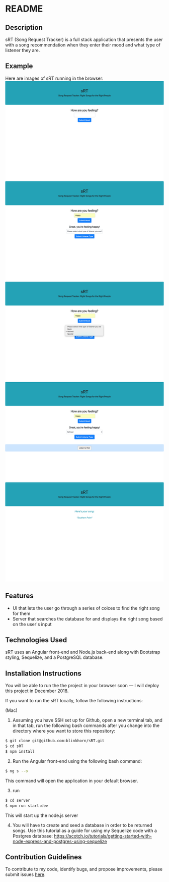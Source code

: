 # README

## Description

sRT (Song Request Tracker) is a full stack application that presents the user with a song recommendation when they enter their mood and what type of listener they are.

## Example

Here are images of sRT running in the browser: 
![alt text](./images/app-image-0.png "App image - landing")
![alt text](./images/app-image-1.png "App image — listener type choice")
![alt text](./images/app-image-2.png "App image — listener type chosen")
![alt text](./images/app-image-3.png "App image — result button")
![alt text](./images/app-image-4.png "App image — result")

## Features

- UI that lets the user go through a series of coices to find the right song for them
- Server that searches the database for and displays the right song based on the        user's input

## Technologies Used

sRT uses an Angular front-end and Node.js back-end along with Bootstrap styling, Sequelize, and a PostgreSQL database.

## Installation Instructions

You will be able to run the the project in your browser soon — I will deploy this project in December 2018.

If you want to run the sRT locally, follow the following instructions:

(Mac)
1. Assuming you have SSH set up for Github, open a new terminal tab, and in that tab, run the following bash commands after you change into the directory where you want to store this repository:
  ```bash
  $ git clone git@github.com:blinkhorn/sRT.git
  $ cd sRT
  $ npm install
  ```
2. Run the Angular front-end using the following bash command:
```bash
$ ng s --o
```
This command will open the application in your default browser.

3. run
```bash
$ cd server
$ npm run start:dev
```
This will start up the node.js server

4. You will have to create and seed a database in order to be returned songs. Use this tutorial as a guide for using my Sequelize code with a Postgres database:
https://scotch.io/tutorials/getting-started-with-node-express-and-postgres-using-sequelize

## Contribution Guidelines

To contribute to my code, identify bugs, and propose improvements, please
submit issues [here](https://github.com/blinkhorn/sRT/issues "sRT issues").
